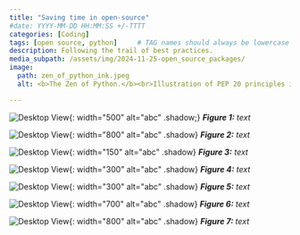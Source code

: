 ```yaml
---
title: "Saving time in open-source"
#date: YYYY-MM-DD HH:MM:SS +/-TTTT
categories: [Coding]
tags: [open source, python]     # TAG names should always be lowercase
description: Following the trail of best practices.
media_subpath: /assets/img/2024-11-25-open_source_packages/
image:
  path: zen_of_python_ink.jpeg
  alt: <b>The Zen of Python.</b><br>Illustration of PEP 20 principles in sumi-e (Japanese brush painting) style.

---
```

![Desktop View](pep20.jpg){: width="500" alt="abc" .shadow;}
_<b>Figure 1:</b> text_

![Desktop View](reddit_best_practices.jpg){: width="800" alt="abc" .shadow}
_<b>Figure 2:</b> text_

![Desktop View](commit_messages.jpg){: width="150" alt="abc" .shadow}
_<b>Figure 3:</b> text_

![Desktop View](sheep_coding.jpg){: width="300" alt="abc" .shadow}
_<b>Figure 4:</b> text_

![Desktop View](git_bisect.jpg){: width="300" alt="abc" .shadow}
_<b>Figure 5:</b> text_

![Desktop View](hypothesis.jpg){: width="700" alt="abc" .shadow}
_<b>Figure 6:</b> text_

![Desktop View](emoji_messages.jpg){: width="800" alt="abc" .shadow}
_<b>Figure 7:</b> text_

